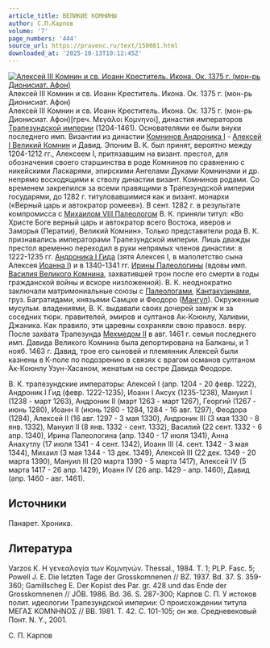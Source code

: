 ```yaml
---
article_title: ВЕЛИКИЕ КОМНИНЫ
author: С.П.Карпов
volume: '7'
page_numbers: '444'
source_url: https://pravenc.ru/text/150081.html
downloaded_at: '2025-10-13T10:12:45Z'
---
```


[![Алексей III Комнин и св. Иоанн Креститель. Икона. Ок. 1375 г. (мон-рь Дионисиат. Афон)](https://pravenc.ru/data/890/456/1234/1i200.jpg "Кликните для увеличения картинки")](https://pravenc.ru/data/890/456/1234/1i400.jpg)Алексей III Комнин и св. Иоанн Креститель. Икона. Ок. 1375 г. (мон-рь Дионисиат. Афон)  
Алексей III Комнин и св. Иоанн Креститель. Икона. Ок. 1375 г. (мон-рь Дионисиат. Афон)[греч. Μεγάλοι Κομνηνοί], династия императоров [Трапезундской империи](<https://pravenc.ru/text/Трапезундской империи.html>) (1204-1461). Основателями ее были внуки последнего имп. Византии из династии [Комнинов Андроника I](<https://pravenc.ru/text/Комнинов Андроника I.html>) - [Алексей I Великий Комнин](<https://pravenc.ru/text/Алексей I Великий Комнин.html>) и Давид. Эпоним В. К. был принят, вероятно между 1204-1212 гг., Алексеем I, притязавшим на визант. престол, для обозначения своего старшинства в роде Комнинов по сравнению с никейскими Ласкарями, эпирскими Ангелами Дуками Комнинами и др. непрямо восходящими к стволу династии визант. Комнинов родами. Со временем закрепился за всеми правящими в Трапезундской империи государями, до 1282 г. титуловавшимися как и визант. монархи («Верный царь и автократор ромеев»). В сент. 1282 г. в результате компромисса с [Михаилом VIII Палеологом](<https://pravenc.ru/text/Михаилом VIII Палеологом.html>) В. К. приняли титул: «Во Христе Боге верный царь и автократор всего Востока, иверов и Заморья (Ператии), Великий Комнин». Только представители рода В. К. признавались императорами Трапезундской империи. Лишь дважды престол временно переходил в руки непрямых членов династии: в 1222-1235 гг. [Андроника I Гида](<https://pravenc.ru/text/Андроника I Гида.html>) (зятя Алексея I, в малолетство сына Алексея [Иоанна I](<https://pravenc.ru/text/Иоанна I.html>)) и в 1340-1341 гг. [Ирины Палеологины](<https://pravenc.ru/text/Ирины Палеологины.html>) (вдовы имп. [Василия Великого Комнина](<https://pravenc.ru/text/Василия Великого Комнина.html>), захватившей трон после его смерти в годы гражданской войны и вскоре низложенной). В. К. неоднократно заключали матримониальные союзы с [Палеологами](https://pravenc.ru/text/Палеологами.html), [Кантакузинами](https://pravenc.ru/text/Кантакузинами.html), груз. Багратидами, князьями Самцхе и Феодоро ([Мангуп](https://pravenc.ru/text/Мангуп.html)). Окруженные мусульм. владениями, В. К. выдавали своих дочерей замуж и за соседних тюрк. правителей, эмиров и султанов Ак-Коюнлу, Халивии, Джаника. Как правило, эти царевны сохраняли свою правосл. веру. После захвата Трапезунда [Мехмедом II](<https://pravenc.ru/text/Мехмедом II.html>) в авг. 1461 г. семья последнего имп. Давида Великого Комнина была депортирована на Балканы, и 1 нояб. 1463 г. Давид, трое его сыновей и племянник Алексей были казнены в К-поле по подозрению в связях с врагом османов султаном Ак-Коюнлу Узун-Хасаном, женатым на сестре Давида Феодоре.

В. К. трапезундские императоры: Алексей I (апр. 1204 - 20 февр. 1222), Андроник I Гид (февр. 1222-1235), Иоанн I Аксух (1235-1238), Мануил I (1238 - март 1263), Андроник II (март 1263 - март 1267), Георгий (1267 - июнь 1280), Иоанн II (июнь 1280 - 1284, 1284 - 16 авг. 1297), Феодора (1284), Алексей II (16 авг. 1297 - 3 мая 1330), Андроник III (3 мая 1330 - 8 янв. 1332), Мануил II (8 янв. 1332 - сент. 1332), Василий (22 сент. 1332 - 6 апр. 1340), Ирина Палеологина (апр. 1340 - 17 июля 1341), Анна Анахутлу (17 июля 1341 - 4 сент. 1342), Иоанн III (4. сент. 1342 - 3 мая 1344), Михаил (3 мая 1344 - 13 дек. 1349), Алексей III (22 дек. 1349 - 20 марта 1390), Мануил III (20 марта 1390 - 5 марта 1417), Алексей IV (5 марта 1417 - 26 апр. 1429), Иоанн IV (26 апр. 1429 - апр. 1460), Давид (апр. 1460 - авг. 1461).

## Источники

Панарет. Хроника.

## Литература

Varzos К. Η γενεαλογία των Κομνηνών. Thessal., 1984. T. 1; PLP. Fasc. 5; Powell J. E. Die letzten Tage der Grosskomnenen // BZ. 1937. Bd. 37. S. 359-360; Gamillscheg E. Der Kopist des Par. gr. 428 und das Ende der Grosskomnenen // JÖB. 1986. Bd. 36. S. 287-300; Карпов С. П. У истоков полит. идеологии Трапезундской империи: О происхождении титула ΜΕΓΑΣ ΚΟΜΝΗΝΟΣ // ВВ. 1981. Т. 42. С. 101-105; он же. Средневековый Понт. N. Y., 2001.

С.   П.   Карпов
